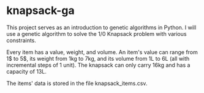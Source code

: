 # knapsack-ga
This project serves as an introduction to genetic algorithms in Python. I will use a genetic algorithm to solve the 1/0 Knapsack problem with various constraints.

Every item has a value, weight, and volume.
An item's value can range from 1$ to 5$, its weight from 1kg to 7kg, and its volume from 1L to 6L (all with incremental steps of 1 unit).
The knapsack can only carry 16kg and has a capacity of 13L.

The items' data is stored in the file knapsack_items.csv.